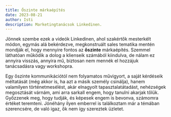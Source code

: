 ```yaml
---
title: Őszinte márkaépítés
date: 2023-08-21
author: Isti
description: Marketingtanácsok Linkedinen.
---
```

Jönnek szembe ezek a videók Linkedinen, ahol szakértők mesterkélt módon, egymás alá bekérdezve, megkonstruált sales tematika mentén mondják el, hogy mennyire fontos az **őszinte** márkaépítés. Szemmel láthatóan működik a dolog a klienseik számából kiindulva, de nálam ez annyira visszás, annyira mű, biztosan nem mennék el hozzájuk tanácsadásra vagy workshopra. 

Egy őszinte kommunikációtól nem folyamatos művigyort, a saját kérdéseik méltatását (még akkor is, ha azt a másik személy csinálja), hanem valamilyen történetmesélést, akár elnagyolt tapasztalatátadást, nehézségek megosztását várnám, ami arra sarkall engem, hogy tanulni akarjak tőlük. Győzzenek meg, hogy tudják, és képesek engem is bevonva, számomra értéket teremteni. Jónéhány ilyen emberrel is találkoztam már a témában szerencsére, de való igaz, ők nem így szereztek üzletet.
